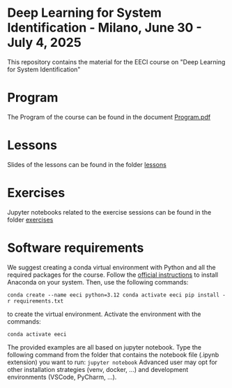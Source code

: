 # Deep Learning for System Identification - Milano, June 30 - July 4, 2025
This repository contains the material for the EECI course on "Deep Learning for System Identification"

# Program
The Program of the course can be found in the document [Program.pdf](Program.pdf)

# Lessons
Slides of the lessons can be found in the folder [lessons](lessons)

# Exercises

Jupyter notebooks related to the exercise sessions can be found in the folder [exercises](exercises)

# Software requirements 

We suggest creating a conda virtual environment with Python and all the required packages for the course. Follow the [official instructions](https://www.anaconda.com/docs/getting-started/anaconda/install) to install Anaconda on your system.
Then, use the following commands:

``
conda create --name eeci python=3.12
conda activate eeci
pip install -r requirements.txt
``

to create the virtual environment. Activate the environment with the commands:

``
conda activate eeci
``

The provided examples are all based on jupyter notebook. Type the following command from the folder that contains the notebook file (.ipynb extension) you want to run:
``
jupyter notebook
``
Advanced user may opt for other installation strategies (venv, docker, ...) and development environments (VSCode, PyCharm, ...).
